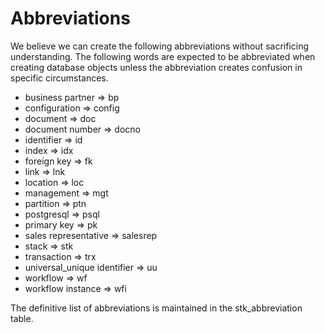# Abbreviations 

We believe we can create the following abbreviations without sacrificing understanding. The following words are expected to be abbreviated when creating database objects unless the abbreviation creates confusion in specific circumstances.

- business partner => bp
- configuration => config
- document => doc
- document number => docno
- identifier => id
- index => idx
- foreign key => fk
- link => lnk
- location => loc
- management => mgt
- partition => ptn
- postgresql => psql
- primary key => pk
- sales representative => salesrep
- stack => stk
- transaction => trx
- universal_unique identifier => uu
- workflow => wf
- workflow instance => wfi

The definitive list of abbreviations is maintained in the stk_abbreviation table.
<!-- TODO: find a way to dynamically build this list at the time of publishing -->
